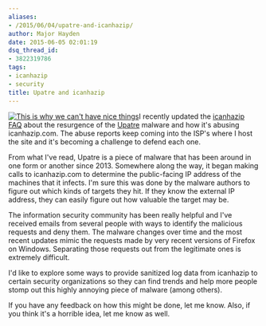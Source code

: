 ```yaml
---
aliases:
- /2015/06/04/upatre-and-icanhazip/
author: Major Hayden
date: 2015-06-05 02:01:19
dsq_thread_id:
- 3822319786
tags:
- icanhazip
- security
title: Upatre and icanhazip
---
```


[<img src="/wp-content/uploads/2015/06/cant_have_nice_things-300x225.jpg" alt="This is why we can&#039;t have nice things" width="300" height="225" class="alignright size-medium wp-image-5619" srcset="/wp-content/uploads/2015/06/cant_have_nice_things-300x225.jpg 300w, /wp-content/uploads/2015/06/cant_have_nice_things.jpg 490w" sizes="(max-width: 300px) 100vw, 300px" />][1]I recently updated the [icanhazip FAQ][2] about the resurgence of the [Upatre][3] malware and how it's abusing icanhazip.com. The abuse reports keep coming into the ISP's where I host the site and it's becoming a challenge to defend each one.

From what I've read, Upatre is a piece of malware that has been around in one form or another since 2013. Somewhere along the way, it began making calls to icanhazip.com to determine the public-facing IP address of the machines that it infects. I'm sure this was done by the malware authors to figure out which kinds of targets they hit. If they know the external IP address, they can easily figure out how valuable the target may be.

The information security community has been really helpful and I've received emails from several people with ways to identify the malicious requests and deny them. The malware changes over time and the most recent updates mimic the requests made by very recent versions of Firefox on Windows. Separating those requests out from the legitimate ones is extremely difficult.

I'd like to explore some ways to provide sanitized log data from icanhazip to certain security organizations so they can find trends and help more people stomp out this highly annoying piece of malware (among others).

If you have any feedback on how this might be done, let me know. Also, if you think it's a horrible idea, let me know as well.

 [1]: /wp-content/uploads/2015/06/cant_have_nice_things.jpg
 [2]: /icanhazip-com-faq/
 [3]: http://www.trendmicro.com/vinfo/us/threat-encyclopedia/malware/upatre